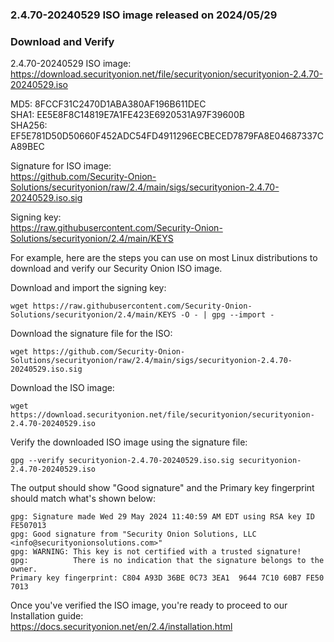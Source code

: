 ### 2.4.70-20240529 ISO image released on 2024/05/29


### Download and Verify

2.4.70-20240529 ISO image:  
https://download.securityonion.net/file/securityonion/securityonion-2.4.70-20240529.iso
 
MD5: 8FCCF31C2470D1ABA380AF196B611DEC  
SHA1: EE5E8F8C14819E7A1FE423E6920531A97F39600B  
SHA256: EF5E781D50D50660F452ADC54FD4911296ECBECED7879FA8E04687337CA89BEC  

Signature for ISO image:  
https://github.com/Security-Onion-Solutions/securityonion/raw/2.4/main/sigs/securityonion-2.4.70-20240529.iso.sig

Signing key:  
https://raw.githubusercontent.com/Security-Onion-Solutions/securityonion/2.4/main/KEYS  

For example, here are the steps you can use on most Linux distributions to download and verify our Security Onion ISO image.

Download and import the signing key:  
```
wget https://raw.githubusercontent.com/Security-Onion-Solutions/securityonion/2.4/main/KEYS -O - | gpg --import -  
```

Download the signature file for the ISO:  
```
wget https://github.com/Security-Onion-Solutions/securityonion/raw/2.4/main/sigs/securityonion-2.4.70-20240529.iso.sig
```

Download the ISO image:  
```
wget https://download.securityonion.net/file/securityonion/securityonion-2.4.70-20240529.iso
```

Verify the downloaded ISO image using the signature file:  
```
gpg --verify securityonion-2.4.70-20240529.iso.sig securityonion-2.4.70-20240529.iso
```

The output should show "Good signature" and the Primary key fingerprint should match what's shown below:
```
gpg: Signature made Wed 29 May 2024 11:40:59 AM EDT using RSA key ID FE507013
gpg: Good signature from "Security Onion Solutions, LLC <info@securityonionsolutions.com>"
gpg: WARNING: This key is not certified with a trusted signature!
gpg:          There is no indication that the signature belongs to the owner.
Primary key fingerprint: C804 A93D 36BE 0C73 3EA1  9644 7C10 60B7 FE50 7013
```

Once you've verified the ISO image, you're ready to proceed to our Installation guide:  
https://docs.securityonion.net/en/2.4/installation.html
